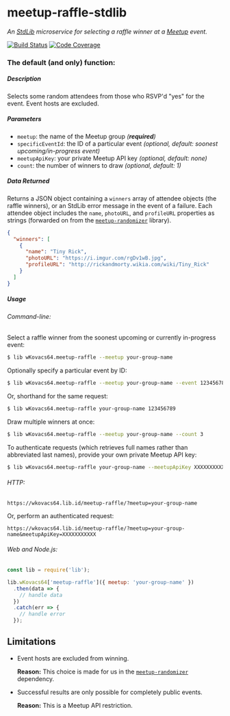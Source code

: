 # meetup-raffle-stdlib

_An [StdLib][stdlib] microservice for selecting a raffle winner at a
[Meetup][meetup] event._

[![Build Status][travis-image]][travis-url]
[![Code Coverage][coverage-image]][coverage-url]

### The default (and only) function:

##### Description

Selects some random attendees from those who RSVP'd "yes" for the event. Event
hosts are excluded.

##### Parameters

* `meetup`: the name of the Meetup group _(**required**)_
* `specificEventId`: the ID of a particular event _(optional, default: soonest
  upcoming/in-progress event)_
* `meetupApiKey`: your private Meetup API key _(optional, default: none)_
* `count`: the number of winners to draw _(optional, default: 1)_

##### Data Returned

Returns a JSON object containing a `winners` array of attendee objects (the
raffle winners), or an StdLib error message in the event of a failure. Each
attendee object includes the `name`, `photoURL`, and `profileURL` properties as
strings (forwarded on from the [`meetup-randomizer`][meetup-randomizer]
library).

```json
{
  "winners": [
    {
      "name": "Tiny Rick",
      "photoURL": "https://i.imgur.com/rgDv1wB.jpg",
      "profileURL": "http://rickandmorty.wikia.com/wiki/Tiny_Rick"
    }
  ]
}
```

##### Usage

###### Command-line:

Select a raffle winner from the soonest upcoming or currently in-progress event:

```bash
$ lib wKovacs64.meetup-raffle --meetup your-group-name
```

Optionally specify a particular event by ID:

```bash
$ lib wKovacs64.meetup-raffle --meetup your-group-name --event 123456789
```

Or, shorthand for the same request:

```bash
$ lib wKovacs64.meetup-raffle your-group-name 123456789
```

Draw multiple winners at once:

```bash
$ lib wKovacs64.meetup-raffle --meetup your-group-name --count 3
```

To authenticate requests (which retrieves full names rather than abbreviated
last names), provide your own private Meetup API key:

```bash
$ lib wKovacs64.meetup-raffle your-group-name --meetupApiKey XXXXXXXXXXX
```

###### HTTP:

```http
https://wkovacs64.lib.id/meetup-raffle/?meetup=your-group-name
```

Or, perform an authenticated request:

```http
https://wkovacs64.lib.id/meetup-raffle/?meetup=your-group-name&meetupApiKey=XXXXXXXXXXX
```

###### Web and Node.js:

```js
const lib = require('lib');

lib.wKovacs64['meetup-raffle']({ meetup: 'your-group-name' })
  .then(data => {
    // handle data
  })
  .catch(err => {
    // handle error
  });
```

## Limitations

* Event hosts are excluded from winning.

  **Reason:** This choice is made for us in the
  [`meetup-randomizer`][meetup-randomizer] dependency.

* Successful results are only possible for completely public events.

  **Reason:** This is a Meetup API restriction.

[meetup]: https://www.meetup.com
[stdlib]: https://stdlib.com
[travis-image]: https://img.shields.io/travis/wKovacs64/meetup-raffle-stdlib.svg?style=flat-square
[travis-url]: https://travis-ci.org/wKovacs64/meetup-raffle-stdlib
[coverage-image]: https://img.shields.io/coveralls/wKovacs64/meetup-raffle-stdlib.svg?style=flat-square
[coverage-url]: https://coveralls.io/github/wKovacs64/meetup-raffle-stdlib
[meetup-randomizer]: https://github.com/durancristhian/meetup-randomizer
